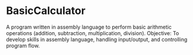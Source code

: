 # BasicCalculator
A program written in assembly language to perform basic arithmetic operations (addition, subtraction, multiplication, division). Objective: To develop skills in assembly language, handling input/output, and controlling program flow.
